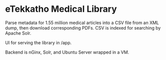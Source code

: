 # eTekkatho Medical Library

Parse metadata for 1.55 million medical articles into a CSV file from an XML dump, then download corresponding PDFs. CSV is indexed for searching by Apache Solr.

UI for serving the library in /app. 

Backend is nGinx, Solr, and Ubuntu Server wrapped in a VM.
